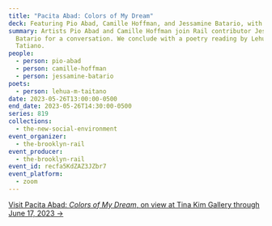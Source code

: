 ```yaml
---
title: "Pacita Abad: Colors of My Dream"
deck: Featuring Pio Abad, Camille Hoffman, and Jessamine Batario, with Lehua Tatiano
summary: Artists Pio Abad and Camille Hoffman join Rail contributor Jessamine
  Batario for a conversation. We conclude with a poetry reading by Lehua
  Tatiano.
people:
  - person: pio-abad
  - person: camille-hoffman
  - person: jessamine-batario
poets:
  - person: lehua-m-taitano
date: 2023-05-26T13:00:00-0500
end_date: 2023-05-26T14:30:00-0500
series: 819
collections:
  - the-new-social-environment
event_organizer:
  - the-brooklyn-rail
event_producer:
  - the-brooklyn-rail
event_id: recfa5KdZAZ3JZbr7
event_platform:
  - zoom
---
```

[V﻿isit Pacita Abad: *Colors of My Dream*, on view at Tina Kim Gallery through June 17, 2023 →](https://www.tinakimgallery.com/exhibitions/pacita-abad2#tab:thumbnails)